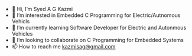 - 👋 Hi, I’m Syed A G Kazmi
- 👀 I’m interested in Embedded C Programming for Electric/Autnomous Vehicls
- 🌱 I’m currently learning Software Developer for Electric and Autonmous Vehicles
- 💞️ I’m looking to collaborate on C Programming for Embedded Systems
- 📫 How to reach me kazmisag@gmail.com

<!---
kazmisag/kazmisag is a ✨ special ✨ repository because its `README.md` (this file) appears on your GitHub profile.
You can click the Preview link to take a look at your changes.
--->
